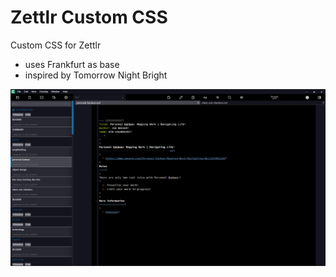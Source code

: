 Zettlr Custom CSS
=================

Custom CSS for Zettlr
  * uses Frankfurt as base
  * inspired by Tomorrow Night Bright

![](example.png)
